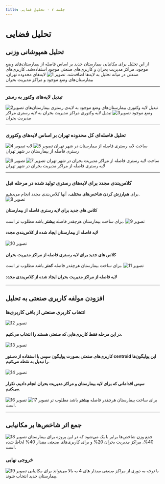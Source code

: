 ```yaml
---
title: جلسه ۲ - تحلیل فضایی
---
```



# تحلیل فضایی 

## تحلیل همپوشانی وزنی

از این تحلیل برای مکانیابی بیمارستان جدید بر اساس فاصله از بیمارستان‌های وضع موجود، مراکز مدیریت بحران و کاربری‌های صنعتی موجود استفاده‌شد. کاربری‌های صنعتی در میانه تحلیل به لایه‌ها اضافه‌شد.
![تصویر 1](https://www.dropbox.com/scl/fi/nphrbwm0846uwf0hmzrhe/1.png?rlkey=yvy0zp67sn6rw7s7ccoukvr53&st=3ugt66vw&dl=1)
 لایه‌های محدوده تهران، بیمارستان‌های وضع موجود و مراکز مدیریت بحران


----------


### تبدیل لایه‌های وکتور به رستر
![تصویر2 ](https://www.dropbox.com/scl/fi/tt50jq6w9jhd90l0ayet5/2.png?rlkey=yn2dhq94hy4ubbst000pkp2pf&st=ng9834t2&dl=1)
تبدیل لایه وکتوری بیمارستان‌های وضع موجود به لایه‌ی رستری بیمارستان‌های وضع موجود
![تصویر3 ](https://www.dropbox.com/scl/fi/enm9nbntx2zcl2eo18ilo/3.png?rlkey=y44rrg0mcuoimtmodhcet91m2&st=non5r3zf&dl=1)
تبدیل لایه وکتوری مراکز مدیریت بحران به لایه رستری مراکز مدیریت بحران


----------


### تحلیل فاصله‌ای کل محدوده تهران بر اساس لایه‌های وکتوری
![تصویر 4](https://www.dropbox.com/scl/fi/5rxoj4e825co0z2fb3tu4/4.png?rlkey=zzz3zbduvefku5bm5d650n7sc&st=fei6zeca&dl=1)
ساخت  لایه رستری فاصله از بیمارستان در شهر تهران
![تصویر 5](https://www.dropbox.com/scl/fi/tbwhtujzzgdut5q7ypybo/5.png?rlkey=3j3ritwzw00ohvt44nmpie0gj&st=w60z4ftg&dl=1)
لایه رستری  فاصله از بیمارستان در شهر تهران

![تصویر 6](https://www.dropbox.com/scl/fi/z87ius4avp0vmrrdjfc4e/6.png?rlkey=bq5mazv4g1i4v9lzyqcmm0dz5&st=ovubs3n5&dl=1)
ساخت  لایه رستری فاصله از  مراکز مدیریت بحران در شهر تهران
![تصویر 7](https://www.dropbox.com/scl/fi/zewuaukijhrs1jy3taddb/7.png?rlkey=vh9z4uaio79vugp3x45a1201z&st=jul4bh94&dl=1)
لایه رستری  فاصله از  مراکز مدیریت بحران در شهر تهران


----------


### کلاس‌بندی مجدد برای لایه‌های رستری تولید شده در مرحله قبل
برای **هم‌ارزش کردن شاخص‌های مختلف**، آنها کلاس‌بندی مجدد انجام می‌دهیم.
![تصویر 8](https://www.dropbox.com/scl/fi/zewuaukijhrs1jy3taddb/7.png?rlkey=vh9z4uaio79vugp3x45a1201z&st=8bwf6kgm&dl=1)

#### کلاس های جدید برای لایه رستری فاصله از بیمارستان
برای ساخت بیمارستان هرچقدر فاصله **بیشتر** باشد مطلوب تر است.
![تصویر 9](https://www.dropbox.com/scl/fi/897v4mc3s9k6p9t1g7ujd/9.png?rlkey=j7a5ipo9tb3pn9lr74v5cy7ee&st=do2uyp08&dl=1)
####  لایه فاصله از بیمارستان ایجاد شده از کلاس‌بندی مجدد

![تصویر 10](https://www.dropbox.com/scl/fi/ivdvlf8pwrjupvoaz9672/10.png?rlkey=193pwxqu647aeuelk75laiy02&st=pk5m10e1&dl=1)
####  کلاس های جدید برای لایه رستری فاصله از  مراکز مدیریت بحران
برای ساخت بیمارستان هرچقدر فاصله **کمتر** باشد مطلوب تر است.
![تصویر 11](https://www.dropbox.com/scl/fi/n15ombyb16rivkvq6ktcr/11.png?rlkey=5sbodvf90rhsaa4qv08xvk1m2&st=2e3kev8e&dl=1)
####  لایه فاصله از  مراکز مدیریت بحران ایجاد شده از کلاس‌بندی مجدد


----------

## افزودن مولفه کاربری صنعتی به تحلیل

### انتخاب کاربری صنعتی از باقی کاربری‌ها
![تصویر 12](https://www.dropbox.com/scl/fi/4xqpzw2w8ntwmehq1rv0f/12.png?rlkey=tnsqh5god0quebtk63xrn567c&st=zbvzgxda&dl=1)
 #### در این مرحله فقط کاربری‌هایی که صنعتی هستند را انتخاب می‌کنیم.
![تصویر 13](https://www.dropbox.com/scl/fi/gfp6gbbpsc4cefkfza8cp/13.png?rlkey=bp0sjpudj2lma2zgqux1qblmy&st=qav1qz39&dl=1)
####  کاربری‌های صنعتی بصورت پولیگون سپس با استفاده از دستور centroid این پولیگون‌ها را تبدیل به نقطه می‌کنیم.
![تصویر 14](https://www.dropbox.com/scl/fi/g23m6t0y32mh8fq3nbxtu/14.png?rlkey=kcqj8mj06lgrbez5i2s5xkgm8&st=oqzqda3q&dl=1)
####  سپس اقداماتی که برای لایه بیمارستان و مراکز مدیریت بحران انجام دادیم، تکرار می‌کنیم.
![تصویر 16](https://www.dropbox.com/scl/fi/z5wrxpqwhfllh183kxwiz/16.png?rlkey=t7wcvxkb4pdkkq5g46z4ejexe&st=ng9jvyus&dl=1)
![تصویر 17](https://www.dropbox.com/scl/fi/z8us3uhnzogdnlwv5u97h/17.png?rlkey=whfohqo4d0qgnlr5exoe3t885&st=vdb37cyk&dl=1)
برای ساخت بیمارستان هرچقدر فاصله **بیشتر** باشد مطلوب تر است.


----------


## جمع اثر شاخص‌ها بر مکانیابی
![تصویر 18](https://www.dropbox.com/scl/fi/lhd9ypjrj2ad7hh0rbyp8/18.png?rlkey=9tpq8bm9nd2fqc1hezhkpg9fg&st=lqb7s9om&dl=1)
جمع وزن شاخص‌ها برابر با یک می‌شود که در این پروژه برای بیمارستان 40%، مراکز مدیریت بحران 20% و برای کاربری‌های صنعتی مقدار 40% لخاظ شده است.

### خروجی نهایی
![تصویر 19](https://www.dropbox.com/scl/fi/lt8kugb5614nhkjt7jaoa/19.png?rlkey=5y0m4f0qeti8nwtvjvt2jg1tm&st=epftkxj2&dl=1)
با توجه به دوری از مراکز صنعتی مقدار های 4 به بالا می‌تواند برای مکانیابی بیمارستان جدید انتخاب شوند.

